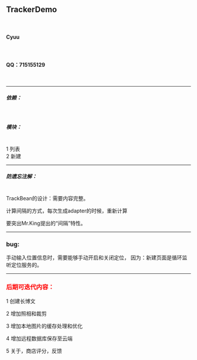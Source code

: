 <h2>TrackerDemo</h2><br/>

<h4>Cyuu<h4><br/>
<h4>QQ：715155129</h4><br/>

------------

<h5>依赖：</h5><br/>

<h5>模块：</h5><br/>
1 列表<br/>
2 新建<br/>

------------

<h5>防遗忘注解：</h5><br/>
TrackBean的设计：需要内容完整。

计算间隔的方式，每次生成adapter的时候，重新计算

要突出Mr.King提出的“间隔”特性。

------------
<h3>bug:</h3>
手动输入位置信息时，需要能够手动开启和关闭定位，
因为：新建页面是循环监听定位服务的。

--------------------

<h3><font color='red'>后期可迭代内容：</font></h3>

1 创建长博文<br/>

2 增加照相和裁剪<br/>

3 增加本地图片的缓存处理和优化<br/>

4 增加远程数据库保存至云端<br/>

5 关于，商店评分，反馈<br/>





